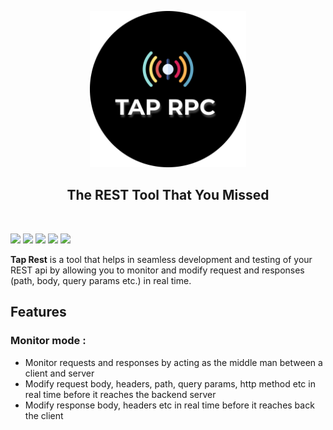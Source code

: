 <p align="center">
  <img src="resources/icon.png" width="250px">
</p>
<h2 align="center">The REST Tool That You Missed </h2>
<br/>

[![](https://img.shields.io/badge/package-npm-blue)](https://github.com/nateshmbhat/tap-rest)
[![](https://img.shields.io/github/license/nateshmbhat/tap-rest)](https://github.com/nateshmbhat/tap-rest)
[![](https://img.shields.io/github/languages/code-size/nateshmbhat/tap-rest)](https://github.com/nateshmbhat/tap-rest)
[![](https://img.shields.io/badge/platform-mac,linux,windows-darkgreen)](https://github.com/nateshmbhat/tap-rest)
[![](https://img.shields.io/twitter/url?style=social&url=https%3A%2F%2Fgithub.com%2Fnateshmbhat%2Ftap-rest)](https://twitter.com/intent/tweet?text=Wow:&url=https%3A%2F%2Fgithub.com%2Fnateshmbhat%2Ftap-rest)

**Tap Rest** is a tool that helps in seamless development and testing of your REST api by allowing you to monitor and modify request and responses (path, body, query params etc.) in real time.

## Features

### **Monitor** mode :

- Monitor requests and responses by acting as the middle man between a client and server
- Modify request body, headers, path, query params, http method etc in real time before it reaches the backend server
- Modify response body, headers etc in real time before it reaches back the client